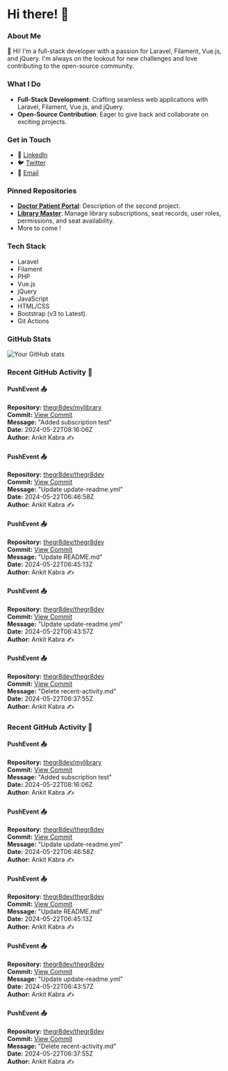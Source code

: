 # Hi there! 👋

### About Me
👋 Hi! I'm a full-stack developer with a passion for Laravel, Filament, Vue.js, and jQuery. I'm always on the lookout for new challenges and love contributing to the open-source community.

### What I Do
- **Full-Stack Development**: Crafting seamless web applications with Laravel, Filament, Vue.js, and jQuery.
- **Open-Source Contribution**: Eager to give back and collaborate on exciting projects.

### Get in Touch
- 💼 [LinkedIn](https://www.linkedin.com/in/ankit-kabra-00737b151)
- 🐦 [Twitter](https://twitter.com/thegr8devX)
- 📧 [Email](mailto:ankitswonders@gmail.com)

### Pinned Repositories
- [**Doctor Patient Portal**](https://github.com/thegr8dev/doctorpatientportal): Description of the second project.
- [**Library Master**](https://github.com/thegr8dev/mylibrary): Manage library subscriptions, seat records, user roles, permissions, and seat availability.
- More to come !

### Tech Stack
- Laravel
- Filament
- PHP
- Vue.js
- jQuery
- JavaScript
- HTML/CSS
- Bootstrap (v3 to Latest).
- Git Actions 

### GitHub Stats
![Your GitHub stats](https://github-readme-stats.vercel.app/api?username=thegr8dev&show_icons=true&theme=radical)

<!--START_SECTION:activity-->
### Recent GitHub Activity 🎉
#### PushEvent 📤
**Repository:** [thegr8dev/mylibrary](https://github.com/thegr8dev/mylibrary)  
**Commit:** [View Commit](https://github.com/thegr8dev/mylibrary/commit/70fad89899997882bd8586d1214016a229276ab7)  
**Message:** "Added subscription test"  
**Date:** 2024-05-22T08:16:06Z  
**Author:** Ankit Kabra ✍️

#### PushEvent 📤
**Repository:** [thegr8dev/thegr8dev](https://github.com/thegr8dev/thegr8dev)  
**Commit:** [View Commit](https://github.com/thegr8dev/thegr8dev/commit/a3bf4706aa933dccada3fec5ed226e5730b8b2d6)  
**Message:** "Update update-readme.yml"  
**Date:** 2024-05-22T06:46:58Z  
**Author:** Ankit Kabra ✍️

#### PushEvent 📤
**Repository:** [thegr8dev/thegr8dev](https://github.com/thegr8dev/thegr8dev)  
**Commit:** [View Commit](https://github.com/thegr8dev/thegr8dev/commit/b947778f1354f7d4de848616a1035a05f1e2f47f)  
**Message:** "Update README.md"  
**Date:** 2024-05-22T06:45:13Z  
**Author:** Ankit Kabra ✍️

#### PushEvent 📤
**Repository:** [thegr8dev/thegr8dev](https://github.com/thegr8dev/thegr8dev)  
**Commit:** [View Commit](https://github.com/thegr8dev/thegr8dev/commit/b9fa93ae904eae69f6d4b4c8f09f59917ed5cac2)  
**Message:** "Update update-readme.yml"  
**Date:** 2024-05-22T06:43:57Z  
**Author:** Ankit Kabra ✍️

#### PushEvent 📤
**Repository:** [thegr8dev/thegr8dev](https://github.com/thegr8dev/thegr8dev)  
**Commit:** [View Commit](https://github.com/thegr8dev/thegr8dev/commit/4ac64f3b0cf9181aa9735689afcfb28938de7eda)  
**Message:** "Delete recent-activity.md"  
**Date:** 2024-05-22T06:37:55Z  
**Author:** Ankit Kabra ✍️

### Recent GitHub Activity 🎉
#### PushEvent 📤
**Repository:** [thegr8dev/mylibrary](https://github.com/thegr8dev/mylibrary)  
**Commit:** [View Commit](https://github.com/thegr8dev/mylibrary/commit/70fad89899997882bd8586d1214016a229276ab7)  
**Message:** "Added subscription test"  
**Date:** 2024-05-22T08:16:06Z  
**Author:** Ankit Kabra ✍️

#### PushEvent 📤
**Repository:** [thegr8dev/thegr8dev](https://github.com/thegr8dev/thegr8dev)  
**Commit:** [View Commit](https://github.com/thegr8dev/thegr8dev/commit/a3bf4706aa933dccada3fec5ed226e5730b8b2d6)  
**Message:** "Update update-readme.yml"  
**Date:** 2024-05-22T06:46:58Z  
**Author:** Ankit Kabra ✍️

#### PushEvent 📤
**Repository:** [thegr8dev/thegr8dev](https://github.com/thegr8dev/thegr8dev)  
**Commit:** [View Commit](https://github.com/thegr8dev/thegr8dev/commit/b947778f1354f7d4de848616a1035a05f1e2f47f)  
**Message:** "Update README.md"  
**Date:** 2024-05-22T06:45:13Z  
**Author:** Ankit Kabra ✍️

#### PushEvent 📤
**Repository:** [thegr8dev/thegr8dev](https://github.com/thegr8dev/thegr8dev)  
**Commit:** [View Commit](https://github.com/thegr8dev/thegr8dev/commit/b9fa93ae904eae69f6d4b4c8f09f59917ed5cac2)  
**Message:** "Update update-readme.yml"  
**Date:** 2024-05-22T06:43:57Z  
**Author:** Ankit Kabra ✍️

#### PushEvent 📤
**Repository:** [thegr8dev/thegr8dev](https://github.com/thegr8dev/thegr8dev)  
**Commit:** [View Commit](https://github.com/thegr8dev/thegr8dev/commit/4ac64f3b0cf9181aa9735689afcfb28938de7eda)  
**Message:** "Delete recent-activity.md"  
**Date:** 2024-05-22T06:37:55Z  
**Author:** Ankit Kabra ✍️

<!--END_SECTION:activity-->
